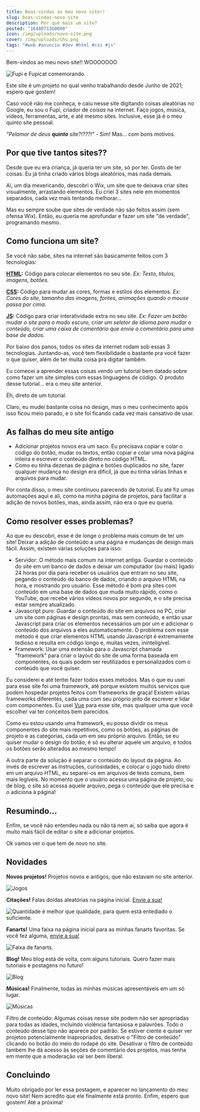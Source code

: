 ```yaml
---
title: Boas-vindas ao meu novo site!!
slug: boas-vindas-novo-site
description: Por quê mais um site?
posted: "1648071360000"
icon: /img/uploads/novo-site.png
cover: /img/uploads/uhu.png
tags: "#web #anuncio #dev #html #css #js"
---
```

Bem-vindos ao meu novo site!! WOOOOOOO

![Fupi e Fupicat comemorando.](/img/uploads/uhu.png)

Este site é um projeto no qual venho trabalhando desde Junho de 2021; espero que gostem!

Caso você não me conheça, e caiu nesse site digitando coisas aleatórias no Google, eu sou o Fupi, criador de *coisas* na internet. Faço jogos, música, vídeos, ferramentas, arte, e até mesmo sites. Inclusive, esse já é o meu quinto site pessoal.

*"Pelamor de deus **quinto** site?!???!"* - Sim! Mas... com bons motivos.

## Por que tive tantos sites??

Desde que eu era criança, já queria ter um site, só por ter. Gosto de ter coisas. Eu já tinha criado vários blogs aleatórios, mas nada demais.

Aí, um dia mexericando, descobri o Wix, um site que te deixava criar sites visualmente, arrastando elementos. Eu criei 3 sites nele em momentos separados, cada vez mais tentando melhorar...

Mas eu sempre soube que sites de verdade não são feitos assim (sem ofensa Wix). Então, eu queria me aprofundar e fazer um site "de verdade", programando mesmo.

## Como funciona um site?

Se você não sabe, sites na internet são basicamente feitos com 3 tecnologias:

**[HTML](https://pt.wikipedia.org/wiki/HTML):** Código para colocar elementos no seu site. *Ex: Texto, títulos, imagens, botões.*

**[CSS](https://pt.wikipedia.org/wiki/Cascading_Style_Sheets):** Código para mudar as cores, formas e estilos dos elementos. *Ex: Cores do site, tamanho das imagens, fontes, animações quando o mouse passa por cima.*

**[JS](https://pt.wikipedia.org/wiki/JavaScript):** Código para criar interatividade extra no seu site. *Ex: Fazer um botão mudar o site para o modo escuro, criar um seletor de idioma para mudar o conteúdo, criar uma caixa de comentário que envie o comentário para uma base de dados.*

Por baixo dos panos, todos os sites da internet rodam sob essas 3 tecnologias. Juntando-as, você tem flexibilidade o bastante pra você fazer o que quiser, além de ter muita coisa pra digitar também.

Eu comecei a aprender essas coisas vendo um tutorial bem datado sobre como fazer um site simples com essas linguagens de código. O produto desse tutorial... era o meu site anterior.

Éh, direto de um tutorial.

Claro, eu mudei bastante coisa no design, mas o meu conhecimento após isso ficou meio parado, e o site foi ficando cada vez mais cansativo de usar.

## As falhas do meu site antigo

* Adicionar projetos novos era um saco. Eu precisava copiar e colar o código do botão, mudar os textos, então copiar e colar uma nova página inteira e escrever o conteúdo direto no código HTML.
* Como eu tinha dezenas de página e botões duplicados no site, fazer qualquer mudança no design era difícil, já que eu tinha várias linhas e arquivos para mudar.

Por conta disso, o meu site continuou parecendo de tutorial. Eu até fiz umas automações aqui e ali, como na minha página de projetos, para facilitar a adição de novos botões, mas, ainda assim, não era o que eu queria.

## Como resolver esses problemas?

Ao que eu descobri, esse é de longe o problema mais comum de ter um site! Deixar a adição de conteúdo a uma página e mudanças de design mais fácil. Assim, existem várias soluções para isso:

* Servidor: O método mais comum na internet antiga. Guardar o conteúdo do site em um banco de dados e deixar um computador (ou mais) ligado 24 horas por dia para receber os usuários que entram no seu site, pegando o conteúdo do banco de dados, criando o arquivo HTML na hora, e mostrando pro usuário. Esse método é bom pra sites com conteúdo em uma base de dados que muda muito rápido, como o YouTube, que recebe vários vídeos novos por segundo, e o site precisa estar sempre atualizado.
* Javascript puro: Guardar o conteúdo do site em arquivos no PC, criar um site com páginas e design prontas, mas sem conteúdo, e então usar Javascript para criar os elementos necessários um por um e adicionar o conteúdo dos arquivos a eles automaticamente. O problema com esse método é que criar elementos HTML usando Javascript é extremamente tedioso e resulta em código longo e, muitas vezes, ininteligível.
* Framework: Usar uma extensão para o Javascript chamada "framework" para criar o layout do site de uma forma baseada em componentes, os quais podem ser reutilizados e personalizados com o conteúdo que você quiser.

Eu considerei e até tentei fazer todos esses métodos. Mas o que eu usei para esse site foi uma framework, até porque existem muitos serviços que podem hospedar projetos feitos com frameworks de graça! Existem várias frameworks diferentes, cada uma com seu próprio jeito de escrever e lidar com componentes. Eu usei [Vue](https://vuejs.org/) para esse site, mas qualquer uma que você escolher vai ter conceitos bem parecidos.

Como eu estou usando uma framework, eu posso dividir os meus componentes do site mais repetitivos, como os botões, as páginas de projeto e as categorias, cada um em seu próprio arquivo. Então, se eu quiser mudar o design do botão, é só eu alterar aquele um arquivo, e todos os botões serão alterados ao mesmo tempo!

A outra parte da solução é separar o conteúdo do layout da página. Ao invés de escrever as instruções, curiosidades, e colocar o jogo tudo direto em um arquivo HTML, eu separei-os em arquivos de texto comuns, bem mais legíveis. No momento que o usuário acessa uma página de projeto, ou de blog, o site só acessa aquele arquivo, pega o conteúdo que ele precisa e o adiciona à página!

## Resumindo...

Enfim, se você não entendeu nada ou não tá nem aí, só saiba que agora é muito mais fácil de editar o site e adicionar projetos.

Ok vamos ver o que tem de novo no site.

## Novidades

**Novos projetos!** Projetos novos e antigos, que não estavam no site anterior.

![Jogos](/img/uploads/jogos.png)

**Citações!** Falas doidas aleatórias na página inicial. [Envie a sua!](/sobre#contato)

![Quantidade é melhor que qualidade, para quem está entediado o suficiente.](/img/uploads/quote.png)

**Fanarts!** Uma faixa na página inicial para as minhas fanarts favoritas. Se você fez alguma, [envie a sua!](/sobre#contato)

![Faixa de fanarts.](/img/uploads/fanarts.png)

**Blog!** Meu blog está de volta, com alguns tutoriais. Quero fazer mais tutoriais e postagens no futuro!

![Blog](/img/uploads/blog.png)

**Músicas!** Finalmente, todas as minhas músicas apresentáveis em um só lugar.

![Músicas](/img/uploads/musicas.png)

Filtro de conteúdo: Algumas coisas nesse site podem não ser apropriadas para todas as idades, incluindo violência fantasiosa e palavrões. Todo o conteúdo desse tipo não aparece por padrão. Se estiver ciente e quiser ver projetos potencialmente inapropriados, desative o "Filtro de conteúdo" clicando no botão do meio do rodapé do site. Desativar o filtro de conteúdo também lhe dá acesso às seções de comentário dos projetos, mas tenha em mente que a moderação vai ser bem liberal.

## Concluindo

Muito obrigado por ler essa postagem, e aparecer no lançamento do meu novo site! Nem acredito que ele finalmente está pronto. Enfim, espero que gostem! Até a próxima!